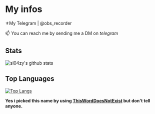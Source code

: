 # My infos


⚜My Telegram | @obs_recorder

📫 You can reach me by sending me a DM on *telegram*


## Stats
![sl04zy's github stats](https://github-readme-stats.vercel.app/api?username=sl04zy)

## Top Languages
[![Top Langs](https://github-readme-stats.vercel.app/api/top-langs/?username=sl04zy)](https://github.com/sl04zy/github-readme-stats)



**Yes i picked this name by using [ThisWordDoesNotExist](http://www.thisworddoesnotexist.com) but don't tell anyone.**




<!--
💬 You can ask me about **Anything**

📫 You can reach me by sending me a DM on *telegram*

🌱 I’m currently trying to improve my *Python* skills and maybe *learn some C++*
-->

<!-- 
![walter](https://github.com/sl04zy/sl04zy/blob/main/walter.mp4)
![me](https://github.com/sl04zy/sl04zy/blob/main/Code.jpg)
-->


<!--
**sl04zy/sl04zy** is a ✨ _special_ ✨ repository because its `README.md` (this file) appears on your GitHub profile.

Here are some ideas to get you started:

- 🔭 I’m currently working on ...
- 🌱 I’m currently learning ...
- 👯 I’m looking to collaborate on ...
- 🤔 I’m looking for help with ...
- 💬 Ask me about ...
- 📫 How to reach me: ...
- 😄 Pronouns: ...
- ⚡ Fun fact: ...
-->
